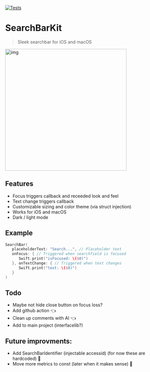 [![Tests](https://github.com/sentryco/SearchBarKit/actions/workflows/Tests.yml/badge.svg)](https://github.com/sentryco/SearchBarKit/actions/workflows/Tests.yml)

# SearchBarKit

> Sleek searchbar for iOS and macOS

<img width="388" alt="img" src="https://s11.gifyu.com/images/SOOPE.gif">

## Features

- Focus triggers callback and receeded look and feel
- Text change triggers callback
- Customizable sizing and color theme (via struct injection)
- Works for iOS and macOS
- Dark / light mode

## Example

```swift
SearchBar(
   placeholderText: "Search...", // Placeholder text
   onFocus: { // Triggered when searchfield is focused
      Swift.print("isFocused: \($0)")
   }, onTextChange: { // Triggered when text changes
      Swift.print("text: \($0)")
   }
)
```

## Todo
- Maybe not hide close button on focus loss?
- Add github action 👈
- Clean up comments with AI 👈
- Add to main project (interfacelib?)

## Future improvments:
- Add SearchBarIdentifier (injectable accessid) (for now these are hardcoded) 🚫
- Move more metrics to const (later when it makes sense) 🚫
